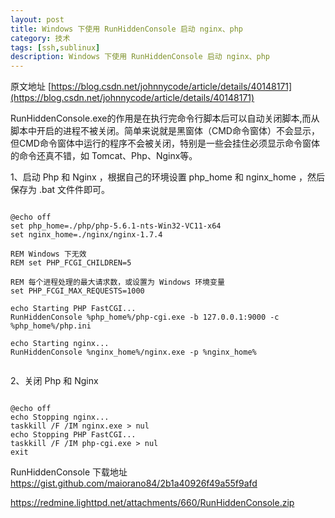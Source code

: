 ```yaml
---
layout: post
title: Windows 下使用 RunHiddenConsole 启动 nginx、php
category: 技术
tags: [ssh,sublinux]
description: Windows 下使用 RunHiddenConsole 启动 nginx、php
--- 
```



原文地址 [https://blog.csdn.net/johnnycode/article/details/40148171](https://blog.csdn.net/johnnycode/article/details/40148171)

RunHiddenConsole.exe的作用是在执行完命令行脚本后可以自动关闭脚本,而从脚本中开启的进程不被关闭。简单来说就是黑窗体（CMD命令窗体）不会显示，但CMD命令窗体中运行的程序不会被关闭，特别是一些会挂住必须显示命令窗体的命令还真不错，如 Tomcat、Php、Nginx等。
 


1、启动 Php 和 Nginx ，根据自己的环境设置 php_home 和 nginx_home ，然后保存为 .bat 文件件即可。

```

@echo off
set php_home=./php/php-5.6.1-nts-Win32-VC11-x64
set nginx_home=./nginx/nginx-1.7.4

REM Windows 下无效
REM set PHP_FCGI_CHILDREN=5

REM 每个进程处理的最大请求数，或设置为 Windows 环境变量
set PHP_FCGI_MAX_REQUESTS=1000

echo Starting PHP FastCGI...
RunHiddenConsole %php_home%/php-cgi.exe -b 127.0.0.1:9000 -c %php_home%/php.ini
 
echo Starting nginx...
RunHiddenConsole %nginx_home%/nginx.exe -p %nginx_home% 
 

```


2、关闭 Php 和 Nginx

```

@echo off
echo Stopping nginx...  
taskkill /F /IM nginx.exe > nul
echo Stopping PHP FastCGI...
taskkill /F /IM php-cgi.exe > nul
exit

```

RunHiddenConsole 下载地址 https://gist.github.com/maiorano84/2b1a40926f49a55f9afd

https://redmine.lighttpd.net/attachments/660/RunHiddenConsole.zip